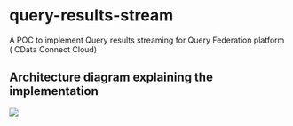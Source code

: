 # query-results-stream
A POC to implement Query results streaming for Query Federation platform ( CData Connect Cloud)
## Architecture diagram explaining the implementation
[![](https://mermaid.ink/img/pako:eNqdVF1P2zAU_SuWkaZN6lcaQkgeJrXph9CGxADtYe0evOQmtXDtzHYKHeK_z44tCENDVfMSx-ec63vP9c0jzkUBOMWVJPUG3c7WHJlHNb_cxhpnjALXw0ldM5oTTQVHX8ke5Bo7qn0mK8dCXdYQTa4uUEYY-_nCXAae2le0AJQLrpotyOF8Z_dmkpo3uqS5FArkjubgtcCLNX-T24xogjLBOeSa7qjeow_oWwNyj66kyEEpyiv0EQbVoIeylnzFiC6F3H7qpj9dZd1IKGOiKXz-S6Lhnuw7JWSe7Q6a84py6MCz1RdS3hGbQdHkINGlebP363h1vHhlbRas_kHfjXRpiiaVLfuCl5IoLZtcNxK6Iec-w4w1SpsEh2gqxR1I1ali4Tm3oqZ56mq9BtUwrW60BLJ9nYX7mKB-vzXNWXMNvxtQ2mx-RlPHmFrGd8JoYWwtPM_imcMzi79VZ4GHgy6uanN74L_yNtkW9Zd6ZlHfFoWcU2bRUuaOMreUG2Nyl0C5s6ElLhxx4YjWCYXa_lhwGTy3RO8ZGENKylh6UiZlz7TCmJyehGHo1_17WuhNOq4fupqp1-T54ZrsGE1whGjmNYxWG11JAH6wdO6lQhJewcGyxXGyZXCE9Ye2C_fM75IWOC0JU9DD5ge2JfYbP9pwa6w3sDUjl5plASUxF9HO35PR1YT_EGKLUzOYRilFU22e4zS1HYsZJWaaXyhmxEBmouEap8GoDYHTR_yA07OzaBDGyXgcR6fj6DQ67-E9TuN4ECZxEIVhEiUjs_vUw3_aM0eD8zgIz6J4HCXJaRCMgqe_N73kmg?type=png)](https://mermaid.live/edit#pako:eNqdVF1P2zAU_SuWkaZN6lcaQkgeJrXph9CGxADtYe0evOQmtXDtzHYKHeK_z44tCENDVfMSx-ec63vP9c0jzkUBOMWVJPUG3c7WHJlHNb_cxhpnjALXw0ldM5oTTQVHX8ke5Bo7qn0mK8dCXdYQTa4uUEYY-_nCXAae2le0AJQLrpotyOF8Z_dmkpo3uqS5FArkjubgtcCLNX-T24xogjLBOeSa7qjeow_oWwNyj66kyEEpyiv0EQbVoIeylnzFiC6F3H7qpj9dZd1IKGOiKXz-S6Lhnuw7JWSe7Q6a84py6MCz1RdS3hGbQdHkINGlebP363h1vHhlbRas_kHfjXRpiiaVLfuCl5IoLZtcNxK6Iec-w4w1SpsEh2gqxR1I1ali4Tm3oqZ56mq9BtUwrW60BLJ9nYX7mKB-vzXNWXMNvxtQ2mx-RlPHmFrGd8JoYWwtPM_imcMzi79VZ4GHgy6uanN74L_yNtkW9Zd6ZlHfFoWcU2bRUuaOMreUG2Nyl0C5s6ElLhxx4YjWCYXa_lhwGTy3RO8ZGENKylh6UiZlz7TCmJyehGHo1_17WuhNOq4fupqp1-T54ZrsGE1whGjmNYxWG11JAH6wdO6lQhJewcGyxXGyZXCE9Ye2C_fM75IWOC0JU9DD5ge2JfYbP9pwa6w3sDUjl5plASUxF9HO35PR1YT_EGKLUzOYRilFU22e4zS1HYsZJWaaXyhmxEBmouEap8GoDYHTR_yA07OzaBDGyXgcR6fj6DQ67-E9TuN4ECZxEIVhEiUjs_vUw3_aM0eD8zgIz6J4HCXJaRCMgqe_N73kmg)
